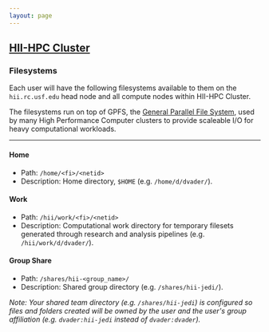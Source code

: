 ```yaml
---
layout: page
---
```


## [HII-HPC Cluster](../hii-hpc.html)

### Filesystems

Each user will have the following filesystems available to them
on the `hii.rc.usf.edu` head node and all compute nodes within
HII-HPC Cluster.

The filesystems run on top of GPFS, the
[General Parallel File System](https://en.wikipedia.org/wiki/IBM_General_Parallel_File_System), used by many High Performance Computer clusters
to provide scaleable I/O for heavy computational workloads.

---

#### Home

- Path: `/home/<fi>/<netid>`
- Description: Home directory, `$HOME` (e.g. `/home/d/dvader/`).

#### Work

- Path: `/hii/work/<fi>/<netid>`
- Description: Computational work directory for temporary filesets generated through research and analysis pipelines (e.g. `/hii/work/d/dvader/`).

#### Group Share

- Path: `/shares/hii-<group_name>/`
- Description: Shared group directory (e.g. `/shares/hii-jedi/`).

*Note: Your shared team directory (e.g. `/shares/hii-jedi`)
  is configured so files and folders created will be owned by the user and the user's group affiliation
  (e.g. `dvader:hii-jedi` instead of `dvader:dvader`).*
